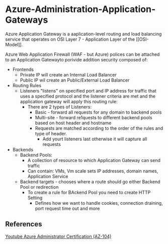 
# Azure-Administration-Application-Gateways


Azure Application Gateway is a aaplication-level routing and load balancing service that operates on OSI Layer 7 - Application Layer of the [[OSI-Model]]. 


Azure Web Application Firewall (WAF - but Azure) polices can be attached to an Application Gatewayto porivide addition security composed of:
- Frontends
	- Private IP will create an Internal Load Balancer
	- Public IP wil create an Public/External Load Balancer
- Routing Rules
	- Listeners "listens" on specified port and IP address for traffic that uses a specified protocol and the listener criteria are met and the application gateway will apply this routing rule:
		- There are 2 types of Listeners:
			- Basic - forward all requests for any domain to backend pools
			- Multi-site - forward re1quests to different backend pools based on host header and  hostname
			- Requests are matched according to the order of the rules and type of header.
				- Add yourt listeners last otherwise it will capture all requests
- Backends
	- Backend Pools:
		- A collection of resource to which Application Gateway can send traffic
		- Can contain: VMs, Vm scale sets IP addresses, domain names, Application Service
	- Backend targets - chooses where a route should go either Backend Pool or redirection
		- To create a rule for BAckend Pool you need to create HTTP Setting
			- Defines how we want to handle cookies, connection draining, port request time out and more

## References

[Youtube Azure Administrator Certification (AZ-104)](https://www.youtube.com/watch?v=10PbGbTUSAg&t=14542s)
